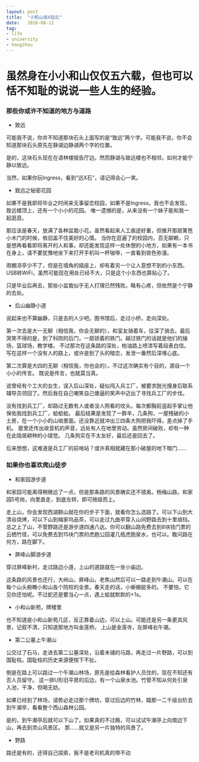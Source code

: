 ```yaml
---
layout: post
title:  "小和山装X指北"
date:   2016-08-11
tag:
- life 
- university
- hangzhou
---
```



虽然身在小小和山仅仅五六载，但也可以恬不知耻的说说一些人生的经验。
===


### 那些你或许不知道的地方与道路

 - 致远

可能我不说，你并不知道那块石头上面写的是“致远”两个字。可能我不说，你不会知道那块石头原先在静湖边静湖两个字的位置。

是的，这块石头现在在语林楼报告厅边。然而静湖与致远楼也不相邻，如何才能宁静以致远。

当然，如果你玩Ingress，看到“远X石”，请记得会心一笑。

 - 致远之秘密花园

如果不是我即将毕业之时闲来无事留恋校园，如果不是Ingress。我也不会发现，致远楼顶上，还有一个小小的花园。
唯一遗憾的是，从来没有一个妹子能和我一起逛逛。

那应该是春天，放满了各种盆栽小花。虽然看起来人工痕迹好重，但推开那扇篱笆小木门的时候，依旧盖不住美好的心情。
当你在逛遍了的校园内，百无聊赖，只是想再看看即将离开的人和事。却还能发现这样一处休憩的小地方，如果有一本书在身上，请不要犹豫地坐下来打开手机叫一杯咖啡，一直看到夜色弥漫。

雨棚凉亭少不了，但是在墙角的插座上，却有着另一个让人意想不到的小东西。USB转WiFi，虽然可能现在用处已经不大，只是这个小东西也算贴心了。

只是毕业后再去，那些小盆栽似乎无人打理已然残败。略有心疼，但依然是个宁静的去处。

 - 后山幽静小道

说起来也不算幽静，只是去的人少吧。图书馆后，走过小桥，走向深处。

第一次去是大一无聊（相信我，你会无聊的），和室友骑着车，往深了骑去。最后哭笑不得的是，到了科院的后门，一扇锁着的铁门。越过铁门的话就是他们的操场，篮球场，教学楼。
不过那次在这条路的深处，柏油路上喷漆写着段表白信。写在这样一个没有人的路上，或许是到了头的暗恋，发泄一番然后深埋心底。

第二次算是大四的无聊（相信我，你也会的）。不过这次确实有个目的，源自一个小小的传言。
既说是传言，也就莫当真。

说曾经有个工大的女生，误入后山深处，疑似闯入兵工厂，被要求脱光搜身后联系辅导员领回了。然后我在自己嘲笑自己傻逼的笑声中迈出了寻找兵工厂的步伐。

没有找到兵工厂，却路过无数有人或者没人照看的坟头。每次都胸前竖起手掌让他保佑我找到兵工厂，蛤蛤蛤。
最后结果是发现了一群羊，几条狗，一屋残破的小土房，在一个小小的山坳里面。还没靠近就冲出三四条大狗把我吓得，差点掉了手机。
屋里还传出收音机的声音，远处有人在地里劳动。虽然房间破败，却有一种在此隐居耕种的小错觉。
几条狗实在不太友好，最后还是回去了。

后来想想，这难道是兵工厂的前哨站？或许真相就藏在那小破屋的地下暗门......


### 如果你也喜欢爬山徒步

 - 和家园游步道

和家园可能离得稍微远了一点，但是那条路的风景确实还不错奥。杨梅山路，和家园5号岗，向里直走，到底左转，即可捨级而上。

走上山，你会发现西湖群山就在你的步子下面，就看你怎么选路了。可以下山到大清谷烧烤，可以下山到梅家坞品茶，可以走过九曲亭穿入山间野路去到十里琅珰。总之上了山，不管野路还是游步道四通八达。你可以翻山路免费去到8块钱门票的云栖竹径，可以免费去到15块门票的虎跑公园灌几瓶虎跑泉水，也可以。敢问路在何方，路在脚下。

 - 屏峰山脚游步道

穿过屏峰新村，走过路边小道，上山的道路就在一坐小庙边。

这条路的风景也还行，大岭山，屏峰山，老焦山然后可以一路走到午潮山。可以在每个山头俯瞰小和山各个院校的全景。春天走的话，小蜥蜴挺多的。
不要怕，它见你还怕呢。不过蛇还是要当心一点，遇上蛤就默默的+1s。

 - 小和山新苑，牌楼里

也不知道是小和山新苑几区，反正靠着山边，可以上山。可能还是另一条更具风景，记叙不清，只知道那地方叫金莲桥。
上山是金莲寺，左屏峰右午潮。

 - 第二公墓上午潮山

公交过了石马，走进去第二公墓深处，沿着未铺的马路，再走过一片野路，可以到国耻柱。国耻柱的历史来源便按下不扯。

倒是在路上可以路过一个午潮山林场，原先是给森林看护人员住的，现在不知还有否人员留守。
这一排U形旧平房的后边，有一个山泉水池。竹管不知从何处引泉入池，干净，但喝无妨。

如果已经到了林场，请势必走过那个牌坊，穿过后边的竹林，踏那一二千级台阶去到午潮亭，看看整个西山森林公园。

是的，到午潮亭后就可以下山了。如果真的不过瘾，可以试试午潮亭上向南边下山，再去到灵山风景区。
那......就又是另一片独特的风景了。

 - 野路

路还是有的，还得自己探索，我不是老司机真的带不动


